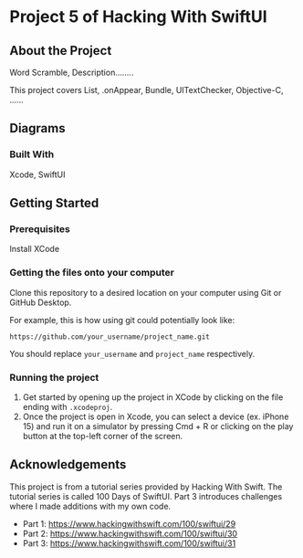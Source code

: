 # Project 5 of Hacking With SwiftUI

## About the Project

Word Scramble, Description........

This project covers List, .onAppear, Bundle, UITextChecker, Objective-C, ......

## Diagrams



### Built With

Xcode, SwiftUI

## Getting Started

### Prerequisites

Install XCode

### Getting the files onto your computer

Clone this repository to a desired location on your computer using Git or GitHub Desktop. 

For example, this is how using git could potentially look like: 
```
https://github.com/your_username/project_name.git
```

You should replace `your_username` and `project_name` respectively.

### Running the project

1. Get started by opening up the project in XCode by clicking on the file ending with `.xcodeproj`.
2. Once the project is open in Xcode, you can select a device (ex. iPhone 15) and run it on a simulator by pressing Cmd + R or clicking on the play button at the top-left corner of the screen.

## Acknowledgements

This project is from a tutorial series provided by Hacking With Swift. The tutorial series is called 100 Days of SwiftUI. Part 3 introduces challenges where I made additions with my own code.

- Part 1: https://www.hackingwithswift.com/100/swiftui/29
- Part 2: https://www.hackingwithswift.com/100/swiftui/30
- Part 3: https://www.hackingwithswift.com/100/swiftui/31
